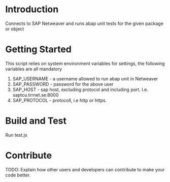 # Introduction 
Connects to SAP Netweaver and runs abap unit tests for the given package or object
# Getting Started
This script relies on system environment variables for settings, the following variables are all mandatory
1.	SAP_USERNAME - a username allowed to run abap unit in Netweaver
2.	SAP_PASSWORD - password for the above user
3.	SAP_HOST - sap host, excluding protocol and including port. I.e. saptcu.trrnet.se:8000
4.  SAP_PROTOCOL - protocoll, i.e http or https.

# Build and Test
Run test.js

# Contribute
TODO: Explain how other users and developers can contribute to make your code better. 